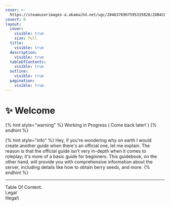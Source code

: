 ```yaml
---
cover: >-
  https://steamuserimages-a.akamaihd.net/ugc/2046376967595335828/2DB4CE2F6EEF5BAAB96852F25DC30F2F8A317269/?imw=5000&imh=5000&ima=fit&impolicy=Letterbox&imcolor=%23000000&letterbox=false
coverY: 0
layout:
  cover:
    visible: true
    size: full
  title:
    visible: true
  description:
    visible: true
  tableOfContents:
    visible: true
  outline:
    visible: true
  pagination:
    visible: true
---
```


# ✨ Welcome

{% hint style="warning" %}
Working in Progress ( Come back later! )
{% endhint %}

{% hint style="info" %}
Hey, if you're wondering why on earth I would create another guide when there's an official one, let me explain. The reason is that the official guide isn't very in-depth when it comes to roleplay; it's more of a basic guide for beginners. This guidebook, on the other hand, will provide you with comprehensive information about the server, including details like how to obtain berry seeds, and more.
{% endhint %}

***

Table Of Content:\
Legal\
Illegal\
